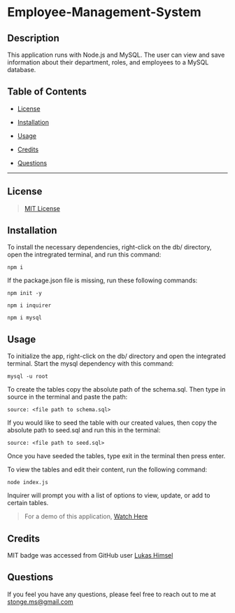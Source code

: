 # Employee-Management-System

## Description

This application runs with Node.js and MySQL. The user can view and save information about their department, roles, and employees to a MySQL database. 

## Table of Contents

* [License](#license)

* [Installation](#installation)

* [Usage](#usage)

* [Credits](#credits)

* [Questions](#questions)

---

## License
 
> [MIT License](https://github.com/git/git-scm.com/blob/main/MIT-LICENSE.txt)

## Installation

To install the necessary dependencies, right-click on the db/ directory, open the intregrated terminal, and run this command:

```
npm i
```

If the package.json file is missing, run these following commands:

```
npm init -y
```
```
npm i inquirer
```
```
npm i mysql
```

## Usage

To initialize the app, right-click on the db/ directory and open the integrated terminal. Start the mysql dependency with this command:

```
mysql -u root
```

To create the tables copy the absolute path of the schema.sql. Then type in source in the terminal and paste the path:

```
source: <file path to schema.sql>
```

If you would like to seed the table with our created values, then copy the absolute path to seed.sql and run this in the terminal:

```
source: <file path to seed.sql>
```

Once you have seeded the tables, type exit in the terminal then press enter.

To view the tables and edit their content, run the following command:

```
node index.js
```

Inquirer will prompt you with a list of options to view, update, or add to certain tables.

> For a demo of this application, [Watch Here](https://drive.google.com/#)

## Credits

MIT badge was accessed from GitHub user [Lukas Himsel](https://gist.github.com/lukas-h/2a5d00690736b4c3a7ba)

## Questions

If you feel you have any questions, please feel free to reach out to me at stonge.ms@gmail.com